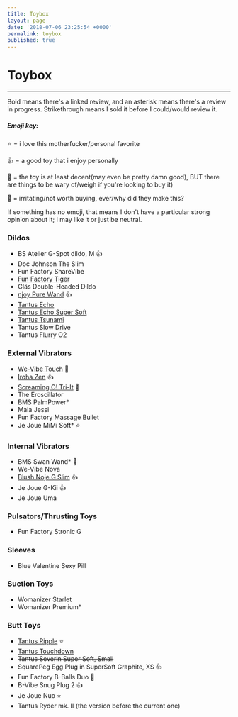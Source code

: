 ```yaml
---
title: Toybox
layout: page
date: '2018-07-06 23:25:54 +0000'
permalink: toybox
published: true
---
```


# Toybox

---

Bold means there's a linked review, and an asterisk means there's a review in progress. Strikethrough means I sold it before I could/would review it.

##### Emoji key: 

⭐️ = i love this motherfucker/personal favorite

👍 = a good toy that i enjoy personally

🚧 = the toy is at least decent(may even be pretty damn good), BUT there are things to be wary of/weigh if you're looking to buy it)

🚮 = irritating/not worth buying, ever/why did they make this?

If something has no emoji, that means I don't have a particular strong opinion about it; I may like it or just be neutral.

### Dildos

- BS Atelier G-Spot dildo, M 👍
- Doc Johnson The Slim
- Fun Factory ShareVibe
- [Fun Factory Tiger](https://www.solochro.me/posts/fun-factory-tiger)
- Gläs Double-Headed Dildo
- [njoy Pure Wand](https://www.solochro.me/posts/njoy-pure-wand) 👍
- [Tantus Echo](https://www.solochro.me/posts/tantus-echo)
- [Tantus Echo Super Soft](https://www.solochro.me/posts/tantus-echo)
- [Tantus Tsunami](https://www.solochro.me/posts/tantus-tsunami)
- Tantus Slow Drive
- Tantus Flurry O2

### External Vibrators
- [We-Vibe Touch](https://www.solochro.me/posts/we-vibe-touch) 🚧
- [Iroha Zen](https://www.solochro.me/posts/iroha-zen) 👍
- [Screaming O! Tri-It](http://www.solochro.me/posts/tri-it) 🚮
- The Eroscillator
- BMS PalmPower*
- Maia Jessi
- Fun Factory Massage Bullet
- Je Joue MiMi Soft* ⭐️

### Internal Vibrators

- BMS Swan Wand* 🚧
- We-Vibe Nova
- [Blush Noje G Slim](https://www.solochro.me/posts/noje-g-slim) 👍
- Je Joue G-Kii 👍
- Je Joue Uma

### Pulsators/Thrusting Toys

- Fun Factory Stronic G

### Sleeves

- Blue Valentine Sexy Pill

### Suction Toys

- Womanizer Starlet
- Womanizer Premium*

### Butt Toys
- [Tantus Ripple](http://www.solochro.me/posts/tantus-ripple) ⭐️
- [Tantus Touchdown](http://www.solochro.me/posts/tantus-touchdown) 
- ~~Tantus Severin Super Soft, Small~~
- SquarePeg Egg Plug in SuperSoft Graphite, XS 👍
- Fun Factory B-Balls Duo 🚧
- B-Vibe Snug Plug 2 👍
- Je Joue Nuo ⭐️
- Tantus Ryder mk. II (the version before the current one)